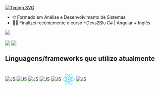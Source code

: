 [![Typing SVG](https://readme-typing-svg.demolab.com?font=Exo+2&weight=500&size=40&duration=3000&pause=1000&color=38BDAE&background=0D3B0900&center=false&vCenter=true&width=435&lines=My+name+is+Denner;I+am+21+years+old;I'm+learning+Angular;and+TypeScript)](https://git.io/typing-svg)  

- 🤓 Formado em Análise e Desenvolvimento de Sistemas
- 👨‍🏫 Finalizei recentemente o curso +Devs2Blu C# | Angular + Inglês
<div>
  <a href="https://www.linkedin.com/in/dennerdeborba/" target="_blank"><img src="https://img.shields.io/badge/linkedin-%230077B5.svg?style=for-the-badge&logo=linkedin&logoColor=white" target="_blank"></a>
</div>

<p align="flex-start">
<img height="180em" src="https://github-readme-stats.vercel.app/api?username=dennerborba&count_private=true&show_icons=true&theme=tokyonight" align = "center"/>
<img height="180em" src="https://github-readme-stats.vercel.app/api/top-langs?username=dennerborba&show_icons=true&locale=en&layout=compact&exclude_repo=imersaoPythonAlura&theme=tokyonight" align = "center"/>
</p>

## Linguagens/frameworks que utilizo atualmente
<div style="display: inline_block"> <br>  
<img align="center" alt="JS" height="40" width="40" src="https://cdn.jsdelivr.net/gh/devicons/devicon@latest/icons/html5/html5-plain-wordmark.svg" />  
<img align="center" alt="JS" height="40" width="40" src="https://cdn.jsdelivr.net/gh/devicons/devicon@latest/icons/css3/css3-plain-wordmark.svg" /> 
<img align="center" alt="JS" height="40" width="40" src="https://cdn.jsdelivr.net/gh/devicons/devicon@latest/icons/javascript/javascript-original.svg" />
<img align="center" alt="JS" height="40" width="40" src="https://cdn.jsdelivr.net/gh/devicons/devicon@latest/icons/typescript/typescript-plain.svg" />  
<img align="center" alt="JS" height="40" width="40" src="https://cdn.jsdelivr.net/gh/devicons/devicon@latest/icons/csharp/csharp-plain.svg" />
<img align="center" alt="JS" height="40" width="40" src="https://raw.githubusercontent.com/devicons/devicon/master/icons/react/react-original.svg" />
<img align="center" alt="JS" height="40" width="40" src="https://cdn.jsdelivr.net/gh/devicons/devicon@latest/icons/angular/angular-original.svg" />
</div>
<br>

